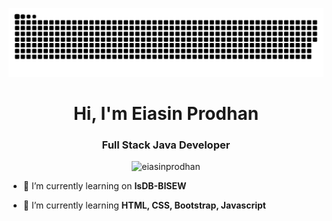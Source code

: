![logo](https://github.com/imranhss/imranhss/blob/main/github-contribution-grid-snake-dark.svg)

<h1 align="center">Hi, I'm Eiasin Prodhan</h1>
<h3 align="center">Full Stack Java Developer</h3>
<p align="center"> <img src="https://komarev.com/ghpvc/?username=eiasinprodhan&label=Profile%20views&color=0e75b6&style=flat" alt="eiasinprodhan" /> </p>

- 🔭 I’m currently learning on **IsDB-BISEW**

- 🌱 I’m currently learning **HTML, CSS, Bootstrap, Javascript**
